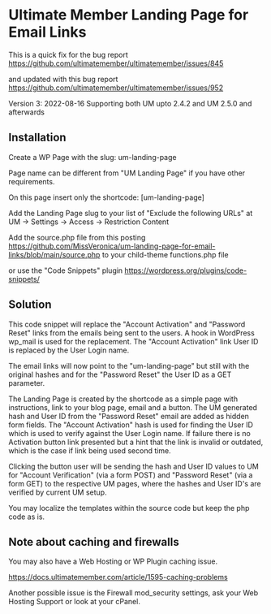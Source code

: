 # Ultimate Member Landing Page for Email Links

This is a quick fix for the bug report https://github.com/ultimatemember/ultimatemember/issues/845

and updated with this bug report https://github.com/ultimatemember/ultimatemember/issues/952

Version 3: 2022-08-16 Supporting both UM upto 2.4.2 and UM 2.5.0 and afterwards

## Installation

Create a WP Page with the slug: um-landing-page

Page name can be different from "UM Landing Page" if you have other requirements.

On this page insert only the shortcode: [um-landing-page]

Add the Landing Page slug to your list of "Exclude the following URLs" at UM -> Settings -> Access -> Restriction Content 

Add the source.php file from this posting https://github.com/MissVeronica/um-landing-page-for-email-links/blob/main/source.php to your child-theme functions.php file

or use the "Code Snippets" plugin https://wordpress.org/plugins/code-snippets/

## Solution

This code snippet will replace the "Account Activation" and "Password Reset" links from the emails being sent to the users. A hook in WordPress wp_mail is used for the replacement. The "Account Activation" link User ID is replaced by the User Login name.

The email links will now point to the "um-landing-page" but still with the original hashes and for the "Password Reset" the User ID as a GET parameter.

The Landing Page is created by the shortcode as a simple page with instructions, link to your blog page, email and a button. The UM generated hash and User ID from the "Password Reset" email are added as hidden form fields. The "Account Activation" hash is used for finding the User ID which is used to verify against the User Login name. If failure there is no Activation button link presented but a hint that the link is invalid or outdated, which is the case if link being used second time.

Clicking the button user will be sending the hash and User ID values to UM for "Account Verification" (via a form POST) and "Password Reset" (via a form GET) to the respective UM pages, where the hashes and User ID's are verified by current UM setup.

You may localize the templates within the source code but keep the php code as is.

## Note about caching and firewalls
You may also have a Web Hosting or WP Plugin caching issue.

https://docs.ultimatemember.com/article/1595-caching-problems

Another possible issue is the Firewall mod_security settings, ask your Web Hosting Support or look at your cPanel.

